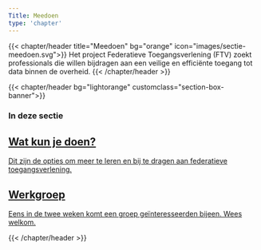 ```yaml
---
Title: Meedoen
type: 'chapter'
---
```


{{< chapter/header title="Meedoen" bg="orange" icon="images/sectie-meedoen.svg">}}
Het project Federatieve Toegangsverlening (FTV) zoekt professionals die willen bijdragen aan een veilige en efficiënte toegang tot data binnen de overheid.
{{< /chapter/header >}}

{{< chapter/header bg="lightorange" customclass="section-box-banner">}}

### In deze sectie

<div class="section-home-wrapper" role="navigation">
    <div class="section-home-box">
        <a href="wat_kun_je_doen">
            <h2 class="nl-heading nl-heading--level-4 rhc-heading">
                Wat kun je doen?
            </h2>
            <p class="utrecht-paragraph">
                Dit zijn de opties om meer te leren en bij te dragen aan federatieve toegangsverlening.
            </p>
        </a>
    </div>
    <div class="section-home-box">
        <a href="werkgroep">
            <h2 class="nl-heading nl-heading--level-4 rhc-heading">
                Werkgroep
            </h2>
            <p class="utrecht-paragraph">
                Eens in de twee weken komt een groep geïnteresseerden bijeen. Wees welkom.
            </p>
        </a>
    </div>
</div>
{{< /chapter/header >}}
